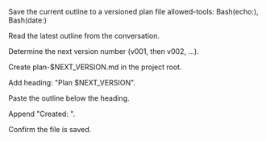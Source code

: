 Save the current outline to a versioned plan file allowed-tools: Bash(echo:), Bash(date:)

Read the latest outline from the conversation.

Determine the next version number (v001, then v002, …).

Create plan-$NEXT_VERSION.md in the project root.

Add heading: "Plan $NEXT_VERSION".

Paste the outline below the heading.

Append "Created: <UTC timestamp>".

Confirm the file is saved.